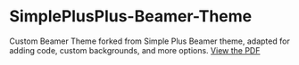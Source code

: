 # SimplePlusPlus-Beamer-Theme
Custom Beamer Theme forked from Simple Plus Beamer theme, adapted for adding code, custom backgrounds, and more options. 
[View the PDF](https://github.com/JakobKauffmann/SimplePlusPlus-Beamer-Theme/blob/main/output/SimplePlusPlusSample.pdf)
